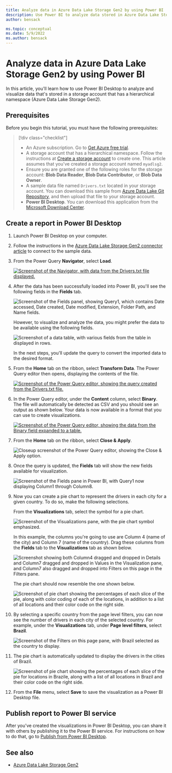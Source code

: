 ```yaml
---
title: Analyze data in Azure Data Lake Storage Gen2 by using Power BI
description: Use Power BI to analyze data stored in Azure Data Lake Storage Gen2
author: bensack

ms.topic: conceptual
ms.date: 5/9/2022
ms.author: bensack
---
```


# Analyze data in Azure Data Lake Storage Gen2 by using Power BI

In this article, you'll learn how to use Power BI Desktop to analyze and visualize data that's stored in a storage account that has a hierarchical namespace (Azure Data Lake Storage Gen2).

## Prerequisites

Before you begin this tutorial, you must have the following prerequisites:

> [!div class="checklist"]
>
> * An Azure subscription. Go to [Get Azure free trial](https://azure.microsoft.com/pricing/free-trial/).
> * A storage account that has a hierarchical namespace. Follow the instructions at [Create a storage account](/azure/storage/common/storage-account-create) to create one. This article assumes that you've created a storage account named `myadlsg2`.
> * Ensure you are granted one of the following roles for the storage account: **Blob Data Reader**, **Blob Data Contributor**, or **Blob Data Owner**.
> * A sample data file named `Drivers.txt` located in your storage account. You can download this sample from [Azure Data Lake Git Repository](https://github.com/Azure/usql/tree/master/Examples/Samples/Data/AmbulanceData/Drivers.txt), and then upload that file to your storage account.
> * **Power BI Desktop**. You can download this application from the [Microsoft Download Center](https://www.microsoft.com/download/details.aspx?id=45331).

## Create a report in Power BI Desktop

1. Launch Power BI Desktop on your computer.

2. Follow the instructions in the [Azure Data Lake Storage Gen2 connector article](DataLakeStorage.md#connect-to-azure-data-lake-storage-gen2-from-power-query-desktop) to connect to the sample data.

3. From the Power Query **Navigator**, select **Load**.

    [![Screenshot of the Navigator, with data from the Drivers.txt file displayed.](media/datalakestorage/file-systems.png)](media/azure-data-lake-storage-gen2/file-systems.png#lightbox)

4. After the data has been successfully loaded into Power BI, you'll see the following fields in the **Fields** tab.

    ![Screenshot of the Fields panel, showing Query1, which contains Date accessed, Date created, Date modified, Extension, Folder Path, and Name fields.](media/DataLakeStorage/fields.png)

    However, to visualize and analyze the data, you might prefer the data to be available using the following fields.

    ![Screenshot of a data table, with various fields from the table in displayed in rows.](media/DataLakeStorage/preferred-fields.png)

    In the next steps, you'll update the query to convert the imported data to the desired format.

5. From the **Home** tab on the ribbon, select **Transform Data**. The Power Query editor then opens, displaying the contents of the file.

    [![Screenshot of the Power Query editor, showing the query created from the Drivers.txt file.](media/DataLakeStorage/queries.png)](media/DataLakeStorage/queries.png#lightbox)

6. In the Power Query editor, under the **Content** column, select **Binary**. The file will automatically be detected as CSV and you should see an output as shown below. Your data is now available in a format that you can use to create visualizations.

    [![Screenshot of the Power Query editor, showing the data from the Binary field expanded to a table.](media/DataLakeStorage/binary.png)](media/DataLakeStorage/binary.png#lightbox)

7. From the **Home** tab on the ribbon, select **Close & Apply**.

    ![Closeup screenshot of the Power Query editor, showing the Close & Apply option.](media/DataLakeStorage/close-apply.png)

8. Once the query is updated, the **Fields** tab will show the new fields available for visualization.

    ![Screenshot of the Fields pane in Power BI, with Query1 now displaying Column1 through Column8.](media/DataLakeStorage/new-fields.png)

9. Now you can create a pie chart to represent the drivers in each city for a given country. To do so, make the following selections.

    From the **Visualizations** tab, select the symbol for a pie chart.

    ![Screenshot of the Visualizations pane, with the pie chart symbol emphasized.](media/DataLakeStorage/visualizations.png)

    In this example, the columns you're going to use are Column 4 (name of the city) and Column 7 (name of the country). Drag these columns from the **Fields** tab to the **Visualizations** tab as shown below.

    ![Screenshot showing both Column4 dragged and dropped in Details and Column7 dragged and dropped in Values in the Visualization pane, and Column7 also dragged and dropped into Filters on this page in the Filters pane.](media/DataLakeStorage/visualizations-drag-fields.png)

    The pie chart should now resemble the one shown below.

    ![Screenshot of pie chart showing the percentages of each slice of the pie, along with color coding of each of the locations, in addition to a list of all locations and their color code on the right side.](media/DataLakeStorage/pie-chart.png)

10. By selecting a specific country from the page level filters, you can now see the number of drivers in each city of the selected country. For example, under the **Visualizations** tab, under **Page level filters**, select **Brazil**.

    ![Screenshot of the Filters on this page pane, with Brazil selected as the country to display.](media/DataLakeStorage/page-filters.png)

11. The pie chart is automatically updated to display the drivers in the cities of Brazil.

    ![Screenshot of pie chart showing the percentages of each slice of the pie for locations in Brazile, along with a list of all locations in Brazil and their color code on the right side.](media/DataLakeStorage/pie-chart-updated.png)

12. From the **File** menu, select **Save** to save the visualization as a Power BI Desktop file.

## Publish report to Power BI service

After you've created the visualizations in Power BI Desktop, you can share it with others by publishing it to the Power BI service. For instructions on how to do that, go to [Publish from Power BI Desktop](https://powerbi.microsoft.com/documentation/powerbi-desktop-upload-desktop-files/).

## See also

* [Azure Data Lake Storage Gen2](DataLakeStorage.md)
